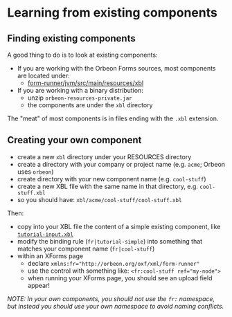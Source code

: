 # Learning from existing components

<!-- toc -->

## Finding existing components

A good thing to do is to look at existing components:

* If you are working with the Orbeon Forms sources, most components are located under:
    * [form-runner/jvm/src/main/resources/xbl](https://github.com/orbeon/orbeon-forms/tree/master/form-runner/jvm/src/main/resources/xbl)
* If you are working with a binary distribution:
    * unzip `orbeon-resources-private.jar`
    * the components are under the `xbl` directory

The "meat" of most components is in files ending with the `.xbl` extension.

## Creating your own component

* create a new `xbl` directory under your RESOURCES directory
* create a directory with your company or project name (e.g. `acme`; Orbeon uses `orbeon`)
* create directory with your new component name (e.g. `cool-stuff`)
* create a new XBL file with the same name in that directory, e.g. `cool-stuff.xbl`
* so you should have: `xbl/acme/cool-stuff/cool-stuff.xbl`

Then:

* copy into your XBL file the content of a simple existing component, like [`tutorial-input.xbl`](https://github.com/orbeon/orbeon-forms/blob/master/form-runner/jvm/src/main/resources/xbl/orbeon/tutorial-input/tutorial-input.xbl)
* modify the binding rule (`fr|tutorial-simple`) into something that matches your component name (`fr|cool-stuff`)
* within an XForms page
    * declare `xmlns:fr="http://orbeon.org/oxf/xml/form-runner"`
    * use the control with something like: `<fr:cool-stuff ref="my-node">`
    * when running your XForms page, you should see an upload field appear!

_NOTE: In your own components, you should not use the `fr:` namespace, but instead you should use your own namespace to avoid naming conflicts._
